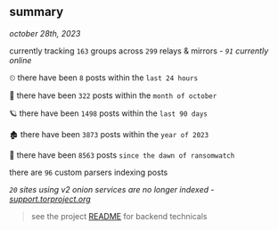 
## summary
_october 28th, 2023_

currently tracking `163` groups across `299` relays & mirrors - _`91` currently online_

⏲ there have been `8` posts within the `last 24 hours`

🦈 there have been `322` posts within the `month of october`

🪐 there have been `1498` posts within the `last 90 days`

🏚 there have been `3873` posts within the `year of 2023`

🦕 there have been `8563` posts `since the dawn of ransomwatch`

there are `96` custom parsers indexing posts

_`20` sites using v2 onion services are no longer indexed - [support.torproject.org](https://support.torproject.org/onionservices/v2-deprecation/)_

> see the project [README](https://github.com/joshhighet/ransomwatch#ransomwatch--) for backend technicals
